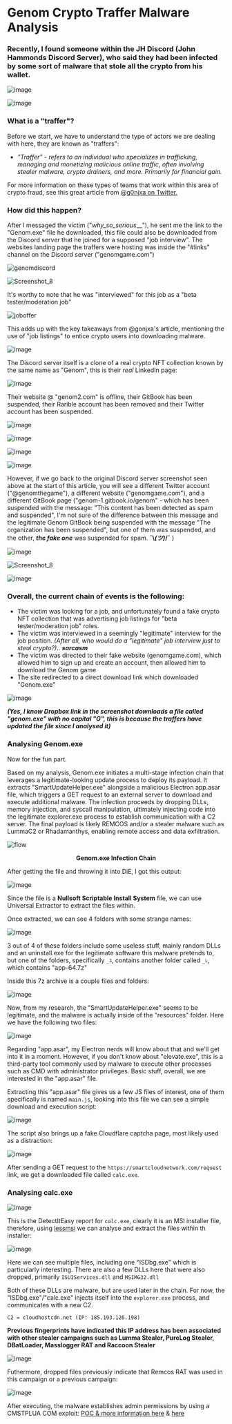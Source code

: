 # Genom Crypto Traffer Malware Analysis

### Recently, I found someone within the JH Discord (John Hammonds Discord Server), who said they had been infected by some sort of malware that stole all the crypto from his wallet.

![image](https://github.com/user-attachments/assets/a7153624-7b9d-46de-b717-09286c32f4dc)

![image](https://github.com/user-attachments/assets/f6e2e39e-21fa-4ada-8d69-9206ef19ec3d)

### What is a "traffer"?

Before we start, we have to understand the type of actors we are dealing with here, they are known as "traffers":

- *"Traffer" - refers to an individual who specializes in trafficking, managing and monetizing malicious online traffic, often involving stealer malware, crypto drainers, and more. Primarily for financial gain.*

For more information on these types of teams that work within this area of crypto fraud, see this great article from [@g0njxa on Twitter.](https://trac-labs.com/hearts-stolen-wallets-emptied-insights-into-cryptolove-traffers-team-3f65e84ccebe)

### How did this happen?

After I messaged the victim ("_why_so_serious___"), he sent me the link to the "Genom.exe" file he downloaded, this file could also be downloaded from the Discord server that he joined for a supposed "job interview". The websites landing page the traffers were hosting was inside the "#links" channel on the Discord server ("genomgame.com")

![genomdiscord](https://github.com/user-attachments/assets/2ddf518c-2a68-4e94-a9c1-069081089566)

![Screenshot_8](https://github.com/user-attachments/assets/9051d7f2-743b-4b12-89bb-f01945f50e7c)

It's worthy to note that he was "interviewed" for this job as a "beta tester/moderation job"

![joboffer](https://github.com/user-attachments/assets/93d66661-f9c8-4e34-b244-b7560043de0a)

This adds up with the key takeaways from @gonjxa's article, mentioning the use of "job listings" to entice crypto users into downloading malware.

![image](https://github.com/user-attachments/assets/a60ca456-a5a3-411a-9bff-658e6c587d57)

The Discord server itself is a clone of a real crypto NFT collection known by the same name as "Genom", this is their *real* LinkedIn page:

![image](https://github.com/user-attachments/assets/c4ae1164-bb48-462d-bf87-ef03f9fd63ae)

Their website @ "genom2.com" is offline, their GitBook has been suspended, their Rarible account has been removed and their Twitter account has been suspended.

![image](https://github.com/user-attachments/assets/3ed1513d-628f-447d-a537-4ea0ab90d2a1)

![image](https://github.com/user-attachments/assets/d5dfa34d-5a47-44ec-97ae-b3375ecb1cd2)

![image](https://github.com/user-attachments/assets/4a1c9699-a3f1-47ec-9e52-41a904616e42)

![image](https://github.com/user-attachments/assets/a14cbfae-a04e-4e6f-8772-140e821f5192)

However, if we go back to the original Discord server screenshot seen above at the start of this article, you will see a different Twitter account ("@genomthegame"), a different website ("genomgame.com"), and a different GitBook page ("genom-1.gitbook.io/genom" - which has been suspended with the message: "This content has been detected as spam and suspended", I'm not sure of the difference between this message and the legitimate Genom GitBook being suspended with the message "The organization has been suspended", but one of them was suspended, and the other, ***the fake one*** was suspended for spam. **¯\\___(ツ)___/¯** )

![image](https://github.com/user-attachments/assets/f9313e97-bd89-46d2-86f6-e17cc7574783)

![Screenshot_8](https://github.com/user-attachments/assets/9051d7f2-743b-4b12-89bb-f01945f50e7c)

![image](https://github.com/user-attachments/assets/1b4b7af3-e879-4786-9686-8a3287aaa10c)

### Overall, the current chain of events is the following:

- The victim was looking for a job, and unfortunately found a fake crypto NFT collection that was advertising job listings for "beta tester/moderation job" roles.
- The victim was interviewed in a seemingly "legitimate" interview for the job position. *(After all, who would do a "legitimate" job interview just to steal crypto?)*.. ***sarcasm***
- The victim was directed to their fake website (genomgame.com), which allowed him to sign up and create an account, then allowed him to download the Genom game
- The site redirected to a direct download link which downloaded "Genom.exe"

![image](https://github.com/user-attachments/assets/019db15a-6a90-4cec-b717-7fd708999aa9)

***(Yes, I know Dropbox link in the screenshot downloads a file called "genom.exe" with no capital "G", this is because the traffers have updated the file since I analysed it)***

### Analysing Genom.exe

Now for the fun part.

Based on my analysis, Genom.exe initiates a multi-stage infection chain that leverages a legitimate-looking update process to deploy its payload. It extracts "SmartUpdateHelper.exe" alongside a malicious Electron app.asar file, which triggers a GET request to an external server to download and execute additional malware. The infection proceeds by dropping DLLs, memory injection, and syscall manipulation, ultimately injecting code into the legitimate explorer.exe process to establish communication with a C2 server. The final payload is likely REMCOS and/or a stealer malware such as LummaC2 or Rhadamanthys, enabling remote access and data exfiltration.

![flow](https://github.com/user-attachments/assets/5c12fa03-18c8-455b-87f7-6613dda04df6)

<p align="center"><strong>Genom.exe Infection Chain</strong></p>



After getting the file and throwing it into DiE, I got this output:

![image](https://github.com/user-attachments/assets/fea72f76-7c3b-4f2a-9889-f01cfc46ce89)

Since the file is a **Nullsoft Scriptable Install System** file, we can use Universal Extractor to extract the files within.

Once extracted, we can see 4 folders with some strange names:

![image](https://github.com/user-attachments/assets/62088ba8-5c9d-448a-8171-44780c06b261)

3 out of 4 of these folders include some useless stuff, mainly random DLLs and an uninstall.exe for the legitimate software this malware pretends to, but one of the folders, specifically `_ﾕ`, contains another folder called `_ﾚ`, which contains "app-64.7z"

Inside this 7z archive is a couple files and folders:

![image](https://github.com/user-attachments/assets/98c49756-95ad-4149-86a6-ddea8d221b3b)

Now, from my research, the "SmartUpdateHelper.exe" seems to be legitimate, and the malware is actually inside of the "resources" folder. Here we have the following two files:

![image](https://github.com/user-attachments/assets/08427570-4f33-4a56-b63f-3488dd3ee78f)

Regarding "app.asar", my Electron nerds will know about that and we'll get into it in a moment. However, if you don't know about "elevate.exe", this is a third-party tool commonly used by malware to execute other processes such as CMD with administrator privileges. Basic stuff, overall, we are interested in the "app.asar" file.

Extracting this "app.asar" file gives us a few JS files of interest, one of them specifically is named `main.js`, looking into this file we can see a simple download and execution script:

![image](https://github.com/user-attachments/assets/013576b3-7ce6-4d49-8118-0e164b040169)

The script also brings up a fake Cloudflare captcha page, most likely used as a distraction:

![image](https://github.com/user-attachments/assets/f984a40f-daef-4641-9666-a20e816866d2)

After sending a GET request to the `https://smartcloudnetwork.com/request` link, we get a downloaded file called `calc.exe`.

### Analysing calc.exe

![image](https://github.com/user-attachments/assets/1a25503f-933f-4367-a3ba-9918684abd46)

This is the DetectItEasy report for `calc.exe`, clearly it is an MSI installer file, therefore, using [lessmsi](https://lessmsi.activescott.com/) we can analyse and extract the files within th installer:

![image](https://github.com/user-attachments/assets/532df752-fdaf-4d53-9470-7d1b2755726d)

Here we can see multiple files, including one "ISDbg.exe" which is particularly interesting. There are also a few DLLs here that were also dropped, primarily `ISUIServices.dll` and `MSIMG32.dll`

Both of these DLLs are malware, but are used later in the chain. For now, the "ISDbg.exe"/"calc.exe" injects itself into the `explorer.exe` process, and communicates with a new C2.

```C2 = cloudhostcdn.net (IP: 185.193.126.198)```

**Previous fingerprints have indicated this IP address has been associated with other stealer campaigns such as Lumma Stealer, PureLog Stealer, DBatLoader, Masslogger RAT and Raccoon Stealer**

![image](https://github.com/user-attachments/assets/b49def14-8ed4-418b-bf47-bab9bc5f5bbf)

Futhermore, dropped files previously indicate that Remcos RAT was used in this campaign or a previous campaign:

![image](https://github.com/user-attachments/assets/7a1046b8-39a0-4256-8e76-5956dc97af39)

After executing, the malware establishes admin permissions by using a CMSTPLUA COM exploit: [POC & more information here](https://gist.github.com/api0cradle/d4aaef39db0d845627d819b2b6b30512) & [here](https://g3tsyst3m.github.io/privilege%20escalation/Creative-UAC-Bypass-Methods-for-the-Modern-Era/)



